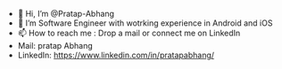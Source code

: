 - 👋 Hi, I’m @Pratap-Abhang
- 👀 I’m Software Engineer with wotrking experience in Android and iOS
- 📫 How to reach me : Drop a mail or connect me on LinkedIn
- Mail: pratap Abhang
- LinkedIn: https://www.linkedin.com/in/pratapabhang/

